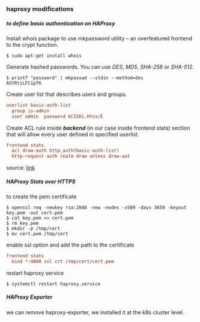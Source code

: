 ### haproxy modifications

##### to define basic authentication on HAProxy

Install whois package to use mkpassword utility – an overfeatured frontend to the crypt function.

```shell
$ sudo apt-get install whois
```

Generate hashed passwords. You can use *DES*, *MD5*, *SHA-256* or *SHA-512*.

```shell
$ printf "password" | mkpasswd --stdin --method=des
ASYRtiLFCipT6
```

Create user list that describes users and groups.

```cfg
userlist basic-auth-list
  group is-admin                                                                               
  user admin  password kCISOi.HYzx/E                                          groups is-admin
```

Create ACL rule inside ***backend*** (in our case inside frontend stats) section that will allow every user defined in specified userlist.

```cfg
frontend stats
  acl draw-auth http_auth(basic-auth-list)
  http-request auth realm draw unless draw-aut
```

source: [link](https://sleeplessbeastie.eu/2018/03/08/how-to-define-basic-authentication-on-haproxy/)



##### HAProxy Stats over HTTPS

to create the pem certificate

```shell
$ openssl req -newkey rsa:2048 -new -nodes -x509 -days 3650 -keyout key.pem -out cert.pem
$ cat key.pem >> cert.pem
$ rm key.pem
$ mkdir -p /tmp/cert
$ mv cert.pem /tmp/cert
```

enable ssl option and add the path to the certificate

```cfg
frontend stats
  bind *:9000 ssl crt /tmp/cert/cert.pem
```

restart haproxy service

```shell
$ systemctl restart haproxy.service
```

##### HAProxy Exporter

we can remove haproxy-exporter, we installed it at the k8s cluster level.
